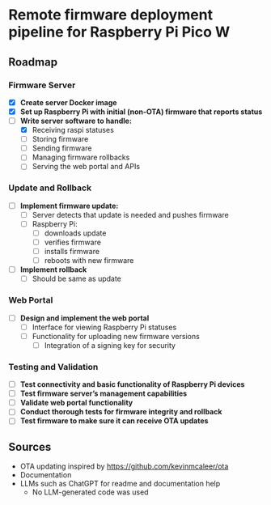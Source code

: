 # Remote firmware deployment pipeline for Raspberry Pi Pico W

## Roadmap

### Firmware Server

- [x] **Create server Docker image**
- [x] **Set up Raspberry Pi with initial (non-OTA) firmware that reports status**
- [ ] **Write server software to handle:**
  - [x] Receiving raspi statuses
  - [ ] Storing firmware
  - [ ] Sending firmware
  - [ ] Managing firmware rollbacks
  - [ ] Serving the web portal and APIs

### Update and Rollback

- [ ] **Implement firmware update:**
  - [ ] Server detects that update is needed and pushes firmware
  - [ ] Raspberry Pi:
    - [ ] downloads update
    - [ ] verifies firmware
    - [ ] installs firmware
    - [ ] reboots with new firmware
- [ ] **Implement rollback**
  - [ ] Should be same as update

### Web Portal

- [ ] **Design and implement the web portal**
  - [ ] Interface for viewing Raspberry Pi statuses
  - [ ] Functionality for uploading new firmware versions
    - [ ] Integration of a signing key for security

### Testing and Validation

- [ ] **Test connectivity and basic functionality of Raspberry Pi devices**
- [ ] **Test firmware server’s management capabilities**
- [ ] **Validate web portal functionality**
- [ ] **Conduct thorough tests for firmware integrity and rollback**
- [ ] **Test firmware to make sure it can receive OTA updates**

## Sources
- OTA updating inspired by https://github.com/kevinmcaleer/ota
- Documentation
- LLMs such as ChatGPT for readme and documentation help
  - No LLM-generated code was used

